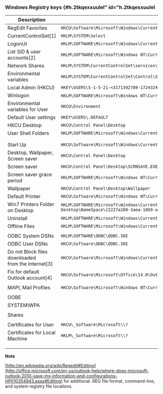 ### Windows Registry keys {#h.2tkqexxuulel" id="h.2tkqexxuulel

| **Description**                                     | **Key Name**                                                                                                      |
| --------------------------------------------------- | ----------------------------------------------------------------------------------------------------------------- |
| RegEdit Favorites                                   | ``HKCU\Software\Microsoft\Windows\CurrentVersion\Applets\Regedit\Favorites``                                      |
| CurrentControlSet\[1]                               | ``HKLM\SYSTEM\Select``                                                                                            |
| LogonUI                                             | `HKLM\SOFTWARE\Microsoft\Windows\CurrentVersion\Authentication\LogonUI`                                            |
| List SID & user accounts\[2]                        | `HKLM\SOFTWARE\Microsoft\Windows NT\CurrentVersion\ProfileList`                                                    |
| Network Shares                                      | `HKLM\SYSTEM\CurrentControlSet\services\LanmanServer\Shares`                                                       |
| Environmental variables                             | `HKLM\SYSTEM\CurrentControlSet\Control\Session Manager\Environment`                                                |
| Local Admin (HKCU)                                  | `HKEY\USERS\S-1-5-21-<3171392789-1724324034-2371106253>-500`                                                       |
| Winlogon                                            | `HKLM\SOFTWARE\Microsoft\Windows NT\CurrentVersion\Winlogo`n                                                       |
| Environmental variables for User                    | `HKCU\Environment`                                                                                                 |
| Default User settings                               | `HKEY\USERS\.DEFAULT`                                                                                             |
| HKCU Desktop                                        | `HKCU\Control Panel\Desktop`                                                                                       |
| User Shell Folders                                  | `HKLM\SOFTWARE\Microsoft\Windows\CurrentVersion\Explorer\User Shell Folders`                                       |
|                                                     |                                                                                                                   |
|                                                     |                                                                                                                   |
| Start Up                                            | `HKCU\Software\Microsoft\Windows\CurrentVersion\Run`                                                               |
| Desktop, Wallpaper, Screen saver                    | `HKCU\Control Panel\Desktop`                                                                                       |
| Screen saver                                        | `HKCU\Control Panel\Desktop\SCRNSAVE.EXE`                                                                          |
| Screen saver grace period                           | `HKLM\SOFTWARE\Microsoft\Windows NT\CurrentVersion\Winlogon\ScreenSaverGracePeriod`                                |
| Wallpaper                                           | `HKCU\Control Panel\Desktop\Wallpaper`                                                                             |
| Default Printer                                     | `HKCU\Software\Microsoft\Windows NT\CurrentVersion\Windows`                                                        |
| Win7 Printers Folder on Desktop                     | `HKLM\SOFTWARE\Microsoft\Windows\CurrentVersion\Explorer\`<br>`Desktop\NameSpace\{2227a280-3aea-1069-a2de-08002b30309d}`|
| Uninstall                                           | `HKLM\SOFTWARE\Microsoft\Windows\CurrentVersion\Uninstall`                                                         |
| Offline Files                                       | `HKLM\SOFTWARE\Microsoft\Windows\CurrentVersion\NetCache`                                                          |
|                                                     |                                                                                                                   |
| ODBC System DSNs                                    | `HKLM\SOFTWARE\ODBC\ODBC.INI`                                                                                      |
| ODBC User DSNs                                      | `HKCU\Software\ODBC\ODBC.INI`                                                                                      |
| Do not Block files downloaded<br> from the Internet\[3] | `HKCU\Software\Microsoft\Windows\CurrentVersion\Policies\Attachments\SaveZoneInformation`                          |
| Fix for default Outlook account\[4]                 | `HKCU\Software\Microsoft\Office\14.0\Outlook\Options\Mail\NewItemsUseDefaultSendingAccount`                        |
|                                                     |                                                                                                                   |
| MAPI, Mail Profiles                                 | `HKCU\Software\Microsoft\Windows NT\CurrentVersion\Windows Messaging Subsystem\Profiles`                           |
|                                                     |                                                                                                                   |
| OOBE                                                |                                                                                                                   |
| SYSTEM\WPA                                          |                                                                                                                   |
|                                                     |                                                                                                                   |
| Shares                                              |                                                                                                                   |
|                                                     |                                                                                                                   |
| Certificates for User                               | `HKCU\_Software\Microsoft\\?`                                                                                       |
| Certificates for Local Machine                      | `HKLM\_Software\Microsoft\\?`                                                                                       |
|                                                     |                                                                                                                   |
|                                                     |                                                                                                                   |
|                                                     |                                                                                                                   |

**Note**

[http://en.wikipedia.org/wiki/Regedit#Editing](http://office.microsoft.com/en-us/outlook-help/where-does-microsoft-outlook-2010-save-my-information-and-configurations-HP010354943.aspx#Editing) for additional .REG file format, command-line, and system registry file locations.
